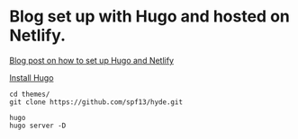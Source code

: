 # Blog set up with Hugo and hosted on Netlify.

[Blog post on how to set up Hugo and Netlify](https://blog.tomosewe.com/posts/setting-up-a-blog-with-hugo-and-netlify/)

[Install Hugo](https://gohugo.io/getting-started/installing)

```
cd themes/
git clone https://github.com/spf13/hyde.git
```

```
hugo
hugo server -D
```
